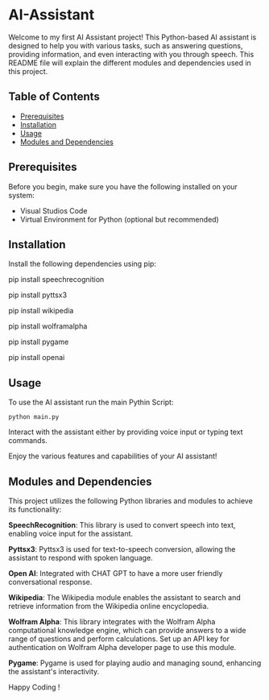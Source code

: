 # AI-Assistant

Welcome to my first AI Assistant project! This Python-based AI assistant is designed to help you with various tasks, such as answering questions, providing information, and even interacting with you through speech. 
This README file will explain the different modules and dependencies used in this project.

## Table of Contents
- [Prerequisites](#prerequisites)
- [Installation](#installation)
- [Usage](#usage)
- [Modules and Dependencies](#modules-and-dependencies)

## Prerequisites
Before you begin, make sure you have the following installed on your system:
- Visual Studios Code
- Virtual Environment for Python (optional but recommended)

## Installation
Install the following dependencies using pip:

pip install speechrecognition

pip install pyttsx3

pip install wikipedia

pip install wolframalpha

pip install pygame

pip install openai

## Usage
To use the AI assistant run the main Pythin Script: 
```
python main.py
```

Interact with the assistant either by providing voice input or typing text commands.

Enjoy the various features and capabilities of your AI assistant!

## Modules and Dependencies
This project utilizes the following Python libraries and modules to achieve its functionality:

**SpeechRecognition**: This library is used to convert speech into text, enabling voice input for the assistant.

**Pyttsx3**: Pyttsx3 is used for text-to-speech conversion, allowing the assistant to respond with spoken language.

**Open AI**: Integrated with CHAT GPT to have a more user friendly conversational response. 

**Wikipedia**: The Wikipedia module enables the assistant to search and retrieve information from the Wikipedia online encyclopedia.

**Wolfram Alpha**: This library integrates with the Wolfram Alpha computational knowledge engine, which can provide answers to a wide range of questions and perform calculations. Set up an API key for authentication on Wolfram Alpha developer page to use this module. 

**Pygame**: Pygame is used for playing audio and managing sound, enhancing the assistant's interactivity.

Happy Coding !

